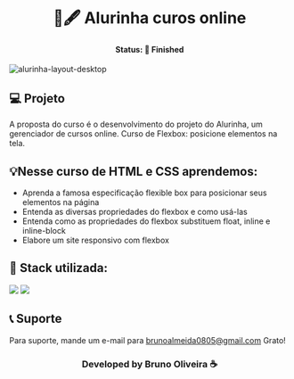 <h1 align="center">📖🖋 Alurinha curos online </h1>
<h4 align="center"> Status: 🚀 Finished </h4>

![alurinha-layout-desktop](https://user-images.githubusercontent.com/109918729/219804781-aed80eb3-4a06-45a3-b120-72057bfb566f.png)

## 💻 Projeto
A proposta do curso é o desenvolvimento do projeto do Alurinha, um gerenciador de cursos online. Curso de Flexbox: posicione elementos na tela.



## 💡Nesse curso de HTML e CSS aprendemos:
- Aprenda a famosa especificação flexible box para posicionar seus elementos na página
- Entenda as diversas propriedades do flexbox e como usá-las
- Entenda como as propriedades do flexbox substituem float, inline e inline-block
- Elabore um site responsivo com flexbox

## 🚀 Stack utilizada:
<div>
<img src="https://img.shields.io/badge/HTML5-E34F26?style=for-the-badge&logo=html5&logoColor=white"/>
<img src="https://img.shields.io/badge/CSS3-1572B6?style=for-the-badge&logo=css3&logoColor=white"/>
</div>

## 📞 Suporte
Para suporte, mande um e-mail para brunoalmeida0805@gmail.com Grato!

<h3 align="center">Developed by Bruno Oliveira ☕</h3>
